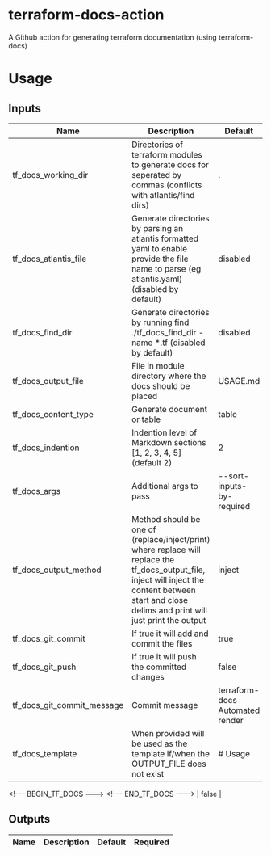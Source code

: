 # terraform-docs-action
A Github action for generating terraform documentation (using terraform-docs)

# Usage
<!-- Generated via jq '. | to_entries | map({name: .key, description: .value.description, default: .value.default, required: .value.required }) | map("| " + .name + " | " + .description + " | " + .default + " | " + (.required | tostring) + " |" ) | .[]' -->

## Inputs

| Name | Description | Default | Required |
|------|-------------|---------|:-----:|
| tf\_docs\_working\_dir | Directories of terraform modules to generate docs for seperated by commas (conflicts with atlantis/find dirs) | . | false |
| tf\_docs\_atlantis\_file | Generate directories by parsing an atlantis formatted yaml to enable provide the file name to parse (eg atlantis.yaml) (disabled by default) | disabled | false |
| tf\_docs\_find\_dir | Generate directories by running find ./tf\_docs\_find\_dir -name *.tf (disabled by default) | disabled | false |
| tf\_docs\_output\_file | File in module directory where the docs should be placed | USAGE.md | false |
| tf\_docs\_content\_type | Generate document or table | table | false |
| tf\_docs\_indention | Indention level of Markdown sections [1, 2, 3, 4, 5] (default 2) | 2 | false |
| tf\_docs\_args | Additional args to pass | --sort-inputs-by-required | false |
| tf\_docs\_output\_method | Method should be one of (replace/inject/print) where replace will replace the tf\_docs\_output\_file, inject will inject the content between start and close delims and print will just print the output | inject | false |
| tf\_docs\_git\_commit | If true it will add and commit the files | true | false |
| tf\_docs\_git\_push | If true it will push the committed changes | false | false |
| tf\_docs\_git\_commit\_message | Commit message | terraform-docs Automated render | false |
| tf\_docs\_template | When provided will be used as the template if/when the OUTPUT\_FILE does not exist | # Usage
\<!--- BEGIN\_TF\_DOCS --->
\<!--- END\_TF\_DOCS --->
 | false |


## Outputs
| Name | Description | Default | Required |
|------|-------------|---------|:-----:|
